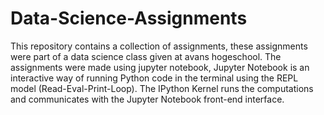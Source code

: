 # Data-Science-Assignments

This repository contains a collection of assignments, these assignments were part of a data science class given at avans hogeschool.
The assignments were made using jupyter notebook, Jupyter Notebook is an interactive way of running Python code in the terminal using the REPL model (Read-Eval-Print-Loop). The IPython Kernel runs the computations and communicates with the Jupyter Notebook front-end interface.
